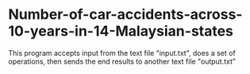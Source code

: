 # Number-of-car-accidents-across-10-years-in-14-Malaysian-states
This program accepts input from the text file "input.txt", does a set of operations, then sends the end results to another text file "output.txt"
